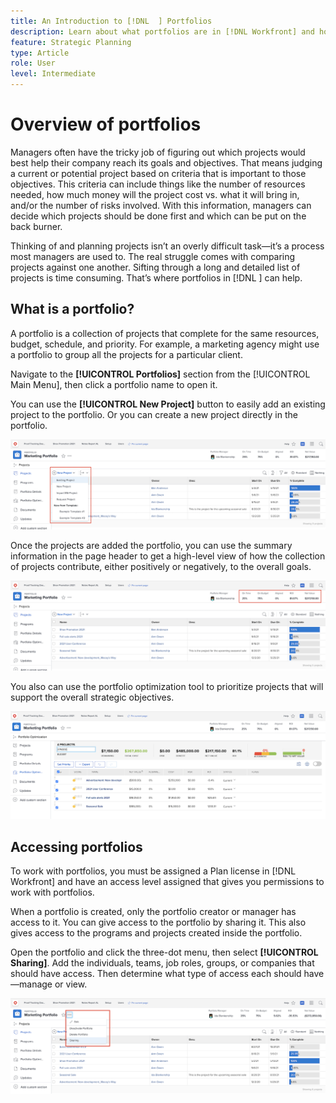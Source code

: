 ```yaml
---
title: An Introduction to [!DNL  ] Portfolios
description: Learn about what portfolios are in [!DNL Workfront] and how they can help you prioritize projects and compare projects against one another.
feature: Strategic Planning
type: Article
role: User
level: Intermediate
---
```


# Overview of   portfolios

Managers often have the tricky job of figuring out which projects would best help their company reach its goals and objectives. That means judging a current or potential project based on criteria that is important to those objectives. This criteria can include things like the number of resources needed, how much money will the project cost vs. what it will bring in, and/or the number of risks involved. With this information, managers can decide which projects should be done first and which can be put on the back burner.  

Thinking of and planning projects isn’t an overly difficult task—it’s a process most managers are used to. The real struggle comes with comparing projects against one another. Sifting through a long and detailed list of projects is time consuming. That’s where portfolios in [!DNL  ] can help.

## What is a portfolio? 

A portfolio is a collection of projects that complete for the same resources, budget, schedule, and priority. For example, a marketing agency might use a portfolio to group all the projects for a particular client. 

Navigate to the **[!UICONTROL Portfolios]** section from the [!UICONTROL Main Menu], then click a portfolio name to open it. 

You can use the **[!UICONTROL New Project]** button to easily add an existing project to the portfolio. Or you can create a new project directly in the portfolio.

![An image of the drop-down menu for the [!UICONTROL New Project] button](assets/01-portfolio-management3.png)

Once the projects are added the portfolio, you can use the summary information in the page header to get a high-level view of how the collection of projects contribute, either positively or negatively, to the overall goals. 

![An image of the summary information of the portfolio in the page header](assets/02-portfolio-management1.png)

You also can use the portfolio optimization tool to prioritize projects that will support the overall strategic objectives. 

![An image of prioritizing projects in a portfolio](assets/03-portfolio-management2.png)

## Accessing portfolios

To work with portfolios, you must be assigned a Plan license in [!DNL Workfront] and have an access level assigned that gives you permissions to work with portfolios. 

When a portfolio is created, only the portfolio creator or manager has access to it. You can give access to the portfolio by sharing it. This also gives access to the programs and projects created inside the portfolio. 

Open the portfolio and click the three-dot menu, then select **[!UICONTROL Sharing]**. Add the individuals, teams, job roles, groups, or companies that should have access. Then determine what type of access each should have—manage or view.

![An image of the [!UICONTROL Sharing] option in a [!DNL Workfront] portfolio](assets/04-portfolio-management11.png)

<!--
Pro-tips graphic
If a user can’t access a specific portfolio, make sure it’s shared with them. The Workfront access level determines that a user can access portfolios in general, but sharing makes sure they can see specific portfolios. 
-->

<!--
Learn more graphic and links to documentation articles
* Portfolio overview   
* Create a portfolio 
* Create and manage portfolios 
* Navigate within a portfolio 
* Share a portfolio   
-->
